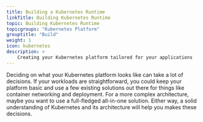 ```yaml
---
title: Building a Kubernetes Runtime
linkTitle: Building Kubernetes Runtime
topic: Building Kubernetes Runtime
topicgroups: "Kubernetes Platform"
grouptitle: "Build"
weight: 1
icon: kubernetes
description: >
    Creating your Kubernetes platform tailored for your applications
---
```


Deciding on what your Kubernetes platform looks like can take a lot of decisions. If your workloads are straightforward, you could keep your platform basic and use a few existing solutions out there for things like container networking and deployment. For a more complex architecture, maybe you want to use a full-fledged all-in-one solution. Either way, a solid understanding of Kubernetes and its architecture will help you makes these decisions.
